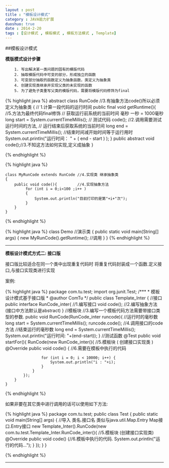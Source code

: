 ```yaml
---
layout : post
title : "模板设计模式"
category : JAVA能力扩展
duoshuo: true
date : 2014-2-20
tags : [设计模式 , 模板模式 , 模板方法模式 , Template]
---
```



##模板设计模式

**模版模式设计步骤**

		1. 写出解决某一类问题的固有的模版代码
		2. 抽取模版代码中可变的部分，形成独立的函数
		3. 可变部分抽取的函数定义为抽象函数，类定义为抽象类
		4. 创建实现类继承并实现父类的未实现的函数
		5. 为了避免子类重写父类的模版代码，需要将模版代码修饰为final

<!-- more -->

{% highlight java %}
	abstract class RunCode //3.有抽象方法code()所以必须定义为抽象类
	{
		// 1.计算一段代码的运行时间
		public final void getRuntime(){	//5.方法为最终代码final修饰
		    // 获取运行前系统的当前时间  毫秒  一秒 = 1000毫秒
		long start = System.currentTimeMillis(); 
			// 测试代码
			code();		//2.调用需要测试运行时间的方法,
			// 运行结束后获取系统的当前时间
		long end = System.currentTimeMillis(); 
			//结束时间减开始时间等于运行用时
		   System.out.println("运行时间： " + ( end - start ) );
		}
		public abstract void code();//3.不知这方法如何实现,定义成抽象
	}

{% endhighlight %}

{% highlight java %}

	class MyRunCode extends RunCode	//4.实现类 继承抽象类
	{
	    public void code(){			//4.实现抽象方法
			 for (int i = 0;i<100 ;i++ )
			 {
				 System.out.println("目前打印的是第"+i+"次");
			 }
		}
	}

{% endhighlight %}

{% highlight java %}
	class Demo		//演示类 
	{
		public static void main(String[] args) 
		{
			new MyRunCode().getRuntime();		//调用
		}
	}
{% endhighlight %}

---

**模板设计模式方式二: 接口版**
	
接口版比较适合在同一个类中出现重复代码时 将重复代码封装成一个函数.定义接口,与接口实现类进行实现

案例:

{% highlight java %}
	package com.tu.test;
	import org.junit.Test;
	/***
	 * 模板设计模式基于接口版
	 * @author ComTu
	 */
	public class Template_Inter {
		//接口
		public interface RunCode_inter{  //1.编写接口
			void code();  //2.编写抽象方法 (接口中方法默认是abstract)
		}
		//模板块  //3.编写一个模板代码方法需要带接口类型的参数.
		public void RunCode(RunCode_inter runcode){
			//运行时的毫秒数
			long start = System.currentTimeMillis();
			runcode.code();  //4.调用接口的code方法 
			//结束运行的毫秒数
			long end = System.currentTimeMillis();
			System.out.println("运行时间: "+(end-start));
		}
		//测试函数
		@Test
		public void startFor(){ 
			RunCode(new RunCode_inter(){ //5.模板块 ( 创建接口实现类 )
				@Override
				public void code() { //6.需要在模板中执行的代码

					for (int i = 0; i < 10000; i++) {
						System.out.println("i : "+i);
					}
				}
			});
		}
	}
{% endhighlight %}



如果非要在其它类中进行调用的话可以使用如下方法:

{% highlight java %}
	package com.tu.test;
	public class Test {
		public static void main(String[] args) {
			//导入  类名.接口名  类似与java.util.Map.Entry  Map接口.Entry接口
			new Template_Inter().RunCode(new com.tu.test.Template_Inter.RunCode_inter(){ //5.模板块 (创建接口实现类)
				@Override
				public void code() {//6.模板中执行的代码.
					System.out.println("运行的代码...");
				}
			});
		}
	}

{% endhighlight %}

---

